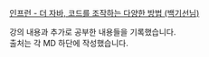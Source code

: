 [인프런 - 더 자바, 코드를 조작하는 다양한 방법 (백기선님)](https://www.inflearn.com/course/the-java-code-manipulation#)

강의 내용과 추가로 공부한 내용들을 기록했습니다. </br>
출처는 각 MD 하단에 작성했습니다.